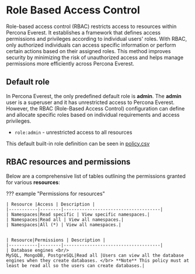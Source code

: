 # Role Based Access Control

Role-based access control (RBAC) restricts access to resources within Percona Everest. It establishes a framework that defines access permissions and privileges according to individual users' roles. With RBAC, only authorized individuals can access specific information or perform certain actions based on their assigned roles. This method improves security by minimizing the risk of unauthorized access and helps manage permissions more efficiently across Percona Everest.


## Default role

In Percona Everest, the only predefined default role is **admin**. The **admin** user is a superuser and it has unrestricted access to Percona Everest. However, the RBAC (Role-Based Access Control) configuration can define and allocate specific roles based on individual requirements and access privileges.

- `role:admin` - unrestricted access to all resources

This default built-in role definition can be seen in [policy.csv]()


## RBAC resources and permissions


Below are a comprehensive list of tables outlining the permissions granted for various **resources**:

??? example "Permissions for resources"
 
    | Resource |Access | Description |
    |-----------|--------|-------------------------------------|
    | Namespaces|Read specific | View specific namespaces.|
    | Namespaces|Read all | View all namespaces.|
    | Namespaces|All (*) | View all namespaces.|


    | Resource|Permissions | Description |
    |-----------|--------|-------------------------------------|
    | Database engines <br/> 
    MySQL, MongoDB, PostgreSQL|Read all |Users can view all the database engines when they create databases. </br> **Note** This policy must at least be read all so the users can create databases.|





